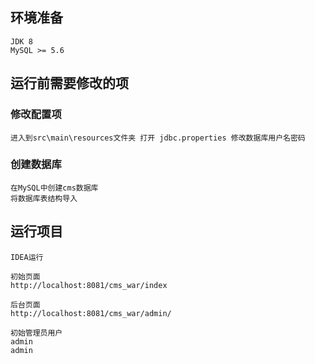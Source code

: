 ## 环境准备

```
JDK 8
MySQL >= 5.6
```

## 运行前需要修改的项

### 修改配置项

```
进入到src\main\resources文件夹 打开 jdbc.properties 修改数据库用户名密码
```

### 创建数据库

```
在MySQL中创建cms数据库
将数据库表结构导入
```

## 运行项目

```
IDEA运行

初始页面
http://localhost:8081/cms_war/index

后台页面
http://localhost:8081/cms_war/admin/

初始管理员用户
admin
admin
```

